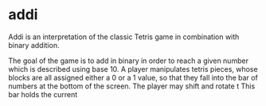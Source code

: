 # addi

Addi is an interpretation of the classic Tetris game in combination with binary addition. 

The goal of the game is to add in binary in order to reach a given number which is described
using base 10. A player manipulates tetris pieces, whose blocks are all assigned either a 
0 or a 1 value, so that they fall into the bar of numbers at the bottom of the screen. The 
player may shift and rotate t This 
bar holds the current 

